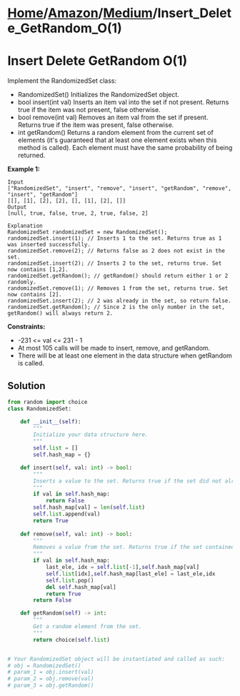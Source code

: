 # [Home](./../..)/[Amazon](./..)/[Medium](./)/Insert_Delete_GetRandom_O(1)
<h1>Insert Delete GetRandom O(1)</h1>

<p>
Implement the RandomizedSet class:

- RandomizedSet() Initializes the RandomizedSet object.
- bool insert(int val) Inserts an item val into the set if not present. Returns true if the item was not present, false otherwise.
- bool remove(int val) Removes an item val from the set if present. Returns true if the item was present, false otherwise.
- int getRandom() Returns a random element from the current set of elements (it's guaranteed that at least one element exists when this method is called). Each element must have the same probability of being returned.

</p>

<b>Example 1:</b>

    Input
    ["RandomizedSet", "insert", "remove", "insert", "getRandom", "remove", "insert", "getRandom"]
    [[], [1], [2], [2], [], [1], [2], []]
    Output
    [null, true, false, true, 2, true, false, 2]

    Explanation
    RandomizedSet randomizedSet = new RandomizedSet();
    randomizedSet.insert(1); // Inserts 1 to the set. Returns true as 1 was inserted successfully.
    randomizedSet.remove(2); // Returns false as 2 does not exist in the set.
    randomizedSet.insert(2); // Inserts 2 to the set, returns true. Set now contains [1,2].
    randomizedSet.getRandom(); // getRandom() should return either 1 or 2 randomly.
    randomizedSet.remove(1); // Removes 1 from the set, returns true. Set now contains [2].
    randomizedSet.insert(2); // 2 was already in the set, so return false.
    randomizedSet.getRandom(); // Since 2 is the only number in the set, getRandom() will always return 2.

<b>Constraints:</b>

- -231 <= val <= 231 - 1
- At most 105 calls will be made to insert, remove, and getRandom.
- There will be at least one element in the data structure when getRandom is called.

<h2>Solution</h2>

```python
from random import choice
class RandomizedSet:

    def __init__(self):
        """
        Initialize your data structure here.
        """
        self.list = []
        self.hash_map = {}

    def insert(self, val: int) -> bool:
        """
        Inserts a value to the set. Returns true if the set did not already contain the specified element.
        """
        if val in self.hash_map:
            return False
        self.hash_map[val] = len(self.list)
        self.list.append(val)
        return True
    
    def remove(self, val: int) -> bool:
        """
        Removes a value from the set. Returns true if the set contained the specified element.
        """
        if val in self.hash_map:
            last_ele, idx = self.list[-1],self.hash_map[val]
            self.list[idx],self.hash_map[last_ele] = last_ele,idx
            self.list.pop()
            del self.hash_map[val]
            return True
        return False

    def getRandom(self) -> int:
        """
        Get a random element from the set.
        """
        return choice(self.list)


# Your RandomizedSet object will be instantiated and called as such:
# obj = RandomizedSet()
# param_1 = obj.insert(val)
# param_2 = obj.remove(val)
# param_3 = obj.getRandom()
```
